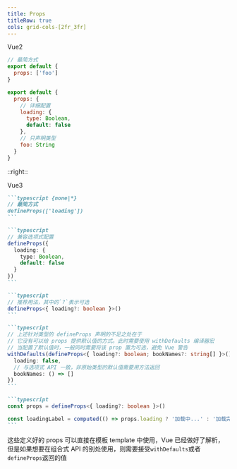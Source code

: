 ```yaml
---
title: Props
titleRow: true
cols: grid-cols-[2fr_3fr]
---
```


Vue2

```javascript
// 最简方式
export default {
  props: ['foo']
}

export default {
  props: {
    // 详细配置
    loading: {
      type: Boolean,
      default: false
    },
    // 只声明类型
    foo: String
  }
}
```

::right::

Vue3

````md magic-move
```typescript {none|*}
// 最简方式
defineProps(['loading'])
```

```typescript
// 兼容选项式配置
defineProps({
  loading: {
    type: Boolean,
    default: false
  }
})
```

```typescript
// 推荐用法，其中的`?`表示可选
defineProps<{ loading?: boolean }>()
```

```typescript
// 上述针对类型的 defineProps 声明的不足之处在于
// 它没有可以给 props 提供默认值的方式。此时需要使用 withDefaults 编译器宏
// 当配置了默认值时，一般同时需要将该 prop 置为可选，避免 Vue 警告
withDefaults(defineProps<{ loading?: boolean; bookNames?: string[] }>(), {
  loading: false,
  // 与选项式 API 一致，非原始类型的默认值需要用方法返回
  bookNames: () => []
})
```

```typescript
const props = defineProps<{ loading?: boolean }>()

const loadingLabel = computed(() => props.loading ? '加载中...' : '加载完毕')
```
````

<div v-click="5">

这些定义好的 props 可以直接在模板 template 中使用，Vue 已经做好了解析，但是如果想要在组合式 API 的别处使用，则需要接受`withDefaults`或者`defineProps`返回的值

</div>

<!-- 另外，Vue3 中，父组件传入的 props 严禁子组件修改，即使是对象的深层属性或者数组增减也一样，因此对于这种数据，应该显式使用`defineModel`声明为双向绑定的值，`defineModel`稍后讨论 -->